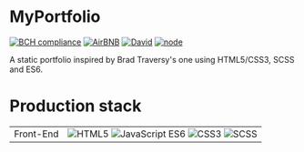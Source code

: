 # MyPortfolio
[![BCH compliance](https://bettercodehub.com/edge/badge/Berkmann18/MyPortofolio?branch=master)](https://bettercodehub.com/results/Berkmann18/MyPortofolio)
[![AirBNB](https://img.shields.io/badge/code%20style-airbnb-brightgreen.svg?style=flat-square)](https://github.com/airbnb/javascript)
[![David](https://img.shields.io/david/Berkmann18/MyPortfolio.svg?style=flat-square)](https://david-dm.org/Berkmann18/MyPortofolio)
[![node](https://aleen42.github.io/badges/src/node.svg)](https://aleen42.github.io/badges/src/node.svg)

A static portfolio inspired by Brad Traversy's one using HTML5/CSS3, SCSS and ES6.

# Production stack
<link rel="stylesheet" href="https://cdn.rawgit.com/konpa/devicon/df6431e323547add1b4cf45992913f15286456d3/devicon.min.css">
<table style="text-align: center">
  <tr>
    <td>Front-End</td>
    <td>
      <img src="https://cdn.rawgit.com/Berkmann18/Rsc/a740adc1/svg/html5.svg" alt="HTML5" title="HTML5">
      <img src="https://cdn.rawgit.com/Berkmann18/Rsc/a740adc1/svg/js.svg" alt="JavaScript ES6" title="JavaScript ES6">
      <img src="https://cdn.rawgit.com/Berkmann18/Rsc/a740adc1/svg/css.svg" alt="CSS3" title="CSS3">
      <img src="https://cdn.rawgit.com/Berkmann18/Rsc/a740adc1/svg/sass.svg" alt="SCSS" title="SCSS">
    </td>
  </tr>
</table>

